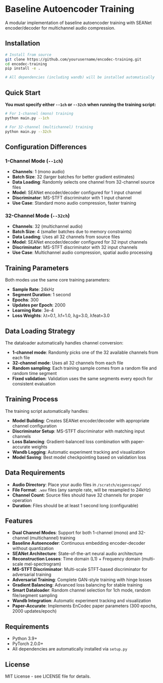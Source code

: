 # Baseline Autoencoder Training

A modular implementation of baseline autoencoder training with SEANet encoder/decoder for multichannel audio compression.

## Installation

```bash
# Install from source
git clone https://github.com/yourusername/encodec-training.git
cd encodec-training
pip install -e .

# All dependencies (including wandb) will be installed automatically
```

## Quick Start

**You must specify either `--1ch` or `--32ch` when running the training script:**

```bash
# For 1-channel (mono) training
python main.py --1ch

# For 32-channel (multichannel) training  
python main.py --32ch
```

## Configuration Differences

### 1-Channel Mode (`--1ch`)
- **Channels**: 1 (mono audio)
- **Batch Size**: 32 (larger batches for better gradient estimates)
- **Data Loading**: Randomly selects one channel from 32-channel source files
- **Model**: SEANet encoder/decoder configured for 1 input channel
- **Discriminator**: MS-STFT discriminator with 1 input channel
- **Use Case**: Standard mono audio compression, faster training

### 32-Channel Mode (`--32ch`)
- **Channels**: 32 (multichannel audio)
- **Batch Size**: 4 (smaller batches due to memory constraints)
- **Data Loading**: Uses all 32 channels from source files
- **Model**: SEANet encoder/decoder configured for 32 input channels
- **Discriminator**: MS-STFT discriminator with 32 input channels
- **Use Case**: Multichannel audio compression, spatial audio processing

## Training Parameters

Both modes use the same core training parameters:
- **Sample Rate**: 24kHz
- **Segment Duration**: 1 second
- **Epochs**: 300
- **Updates per Epoch**: 2000
- **Learning Rate**: 3e-4
- **Loss Weights**: λt=0.1, λf=1.0, λg=3.0, λfeat=3.0

## Data Loading Strategy

The dataloader automatically handles channel conversion:
- **1-channel mode**: Randomly picks one of the 32 available channels from each file
- **32-channel mode**: Uses all 32 channels from each file
- **Random sampling**: Each training sample comes from a random file and random time segment
- **Fixed validation**: Validation uses the same segments every epoch for consistent evaluation

## Training Process

The training script automatically handles:
- **Model Building**: Creates SEANet encoder/decoder with appropriate channel configuration
- **Discriminator Setup**: MS-STFT discriminator with matching input channels
- **Loss Balancing**: Gradient-balanced loss combination with paper-accurate weights
- **Wandb Logging**: Automatic experiment tracking and visualization
- **Model Saving**: Best model checkpointing based on validation loss

## Data Requirements

- **Audio Directory**: Place your audio files in `/scratch/eigenscape/`
- **File Format**: `.wav` files (any sample rate, will be resampled to 24kHz)
- **Channel Count**: Source files should have 32 channels for proper operation
- **Duration**: Files should be at least 1 second long (configurable)

## Features

- **Dual Channel Modes**: Support for both 1-channel (mono) and 32-channel (multichannel) training
- **Baseline Autoencoder**: Continuous embedding encoder-decoder without quantization
- **SEANet Architecture**: State-of-the-art neural audio architecture  
- **Reconstruction Losses**: Time domain (L1) + Frequency domain (multi-scale mel-spectrogram)
- **MS-STFT Discriminator**: Multi-scale STFT-based discriminator for adversarial training
- **Adversarial Training**: Complete GAN-style training with hinge losses
- **Gradient Balancing**: Advanced loss balancing for stable training
- **Smart Dataloader**: Random channel selection for 1ch mode, random file/segment sampling
- **Wandb Integration**: Automatic experiment tracking and visualization
- **Paper-Accurate**: Implements EnCodec paper parameters (300 epochs, 2000 updates/epoch)

## Requirements

- Python 3.9+
- PyTorch 2.0.0+
- All dependencies are automatically installed via `setup.py`

## License

MIT License - see LICENSE file for details.
